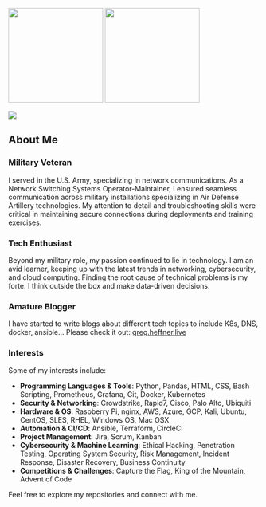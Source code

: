 <p align="left">
    <img height="190" src="https://github-readme-stats.vercel.app/api/top-langs/?username=gregheffner&layout=compact&theme=tokyonight">
    <img height="190" src="https://github-readme-stats.vercel.app/api?username=gregheffner&show_icons=true&theme=tokyonight">
</p>

![](https://komarev.com/ghpvc/?username=gregheffner)
<!-- Started 12/04/24  -->

## About Me

### Military Veteran
I served in the U.S. Army, specializing in network communications. As a Network Switching Systems Operator-Maintainer, I ensured seamless communication across military installations specializing in Air Defense Artillery technologies. My attention to detail and troubleshooting skills were critical in maintaining secure connections during deployments and training exercises.

### Tech Enthusiast
Beyond my military role, my passion continued to lie in technology. I am an avid learner, keeping up with the latest trends in networking, cybersecurity, and cloud computing. Finding the root cause of technical problems is my forte. I think outside the box and make data-driven decisions.

### Amature Blogger
I have started to write blogs about different tech topics to include K8s, DNS, docker, ansible... Please check it out: [greg.heffner.live](https://greg.heffner.live/blog.html)

### Interests
Some of my interests include:

- **Programming Languages & Tools**: Python, Pandas, HTML, CSS, Bash Scripting, Prometheus, Grafana, Git, Docker, Kubernetes
- **Security & Networking**: Crowdstrike, Rapid7, Cisco, Palo Alto, Ubiquiti
- **Hardware & OS**: Raspberry Pi, nginx, AWS, Azure, GCP, Kali, Ubuntu, CentOS, SLES, RHEL, Windows OS, Mac OSX
- **Automation & CI/CD**: Ansible, Terraform, CircleCI
- **Project Management**: Jira, Scrum, Kanban
- **Cybersecurity & Machine Learning**: Ethical Hacking, Penetration Testing, Operating System Security, Risk Management, Incident Response, Disaster Recovery, Business Continuity
- **Competitions & Challenges**: Capture the Flag, King of the Mountain, Advent of Code

Feel free to explore my repositories and connect with me.
